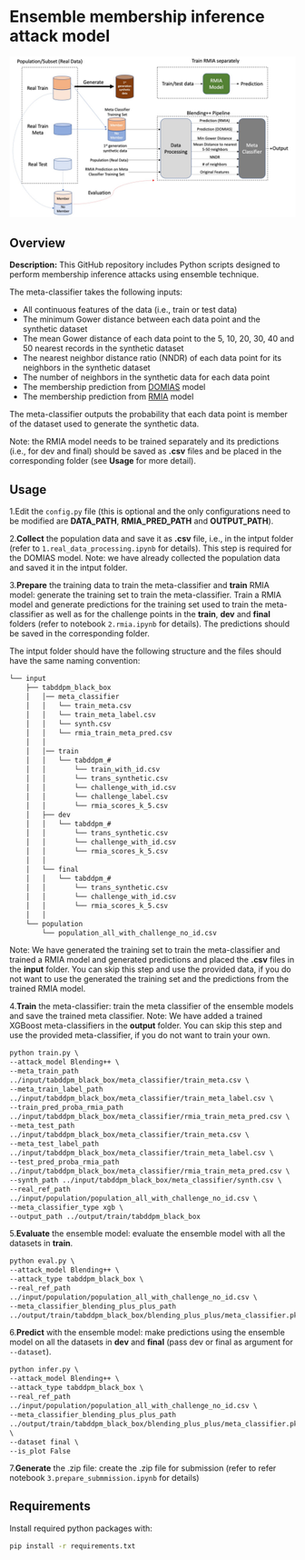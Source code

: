 # Ensemble membership inference attack model

![Training Pipeline.jpg](Training%20Pipeline.jpg)

## Overview

**Description:** This GitHub repository includes Python scripts designed to perform membership inference attacks 
using ensemble technique.

The meta-classifier takes the following inputs:
* All continuous features of the data (i.e., train or test data)
* The minimum Gower distance between each data point and the synthetic dataset
* The mean Gower distance of each data point to the 5, 10, 20, 30, 40 and 50 nearest records in the synthetic dataset
* The nearest neighbor distance ratio (NNDR) of each data point for its neighbors in the synthetic dataset
* The number of neighbors in the synthetic data for each data point 
* The membership prediction from [DOMIAS](https://arxiv.org/abs/2302.12580) model
* The membership prediction from [RMIA](https://arxiv.org/abs/2502.14921) model

The meta-classifier outputs the probability that each data point is member of the dataset used to generate 
the synthetic data.

Note: the RMIA model needs to be trained separately and its predictions (i.e., for dev and final) should be
saved as **.csv** files and be placed in the corresponding folder (see **Usage** for more detail).

## Usage

1.Edit the `config.py` file (this is optional and the only configurations need to be modified are 
**DATA_PATH**, **RMIA_PRED_PATH** and **OUTPUT_PATH**).

2.**Collect** the population data and save it as **.csv** file, i.e., in the intput folder 
(refer to `1.real_data_processing.ipynb` for details). This step is required for the DOMIAS model.
Note: we have already collected the population data and saved it in the intput folder.

3.**Prepare** the training data to train the meta-classifier and **train** RMIA model: 
generate the training set to train the meta-classifier. Train a RMIA model and generate predictions 
for the training set used to train the meta-classifier as well as for the challenge points in the
**train**, **dev** and **final** folders (refer to notebook `2.rmia.ipynb` for details). 
The predictions should be saved in the corresponding folder.

The intput folder should have the following structure and the files should have the
same naming convention:

```
└── input
    ├── tabddpm_black_box
    │   │── meta_classifier
    │   │   └── train_meta.csv
    │   │   └── train_meta_label.csv
    │   │   └── synth.csv
    │   │   └── rmia_train_meta_pred.csv
    │   │
    │   │── train
    │   │   └── tabddpm_#
    │   │       └── train_with_id.csv
    │   │       └── trans_synthetic.csv
    │   │       └── challenge_with_id.csv
    │   │       └── challenge_label.csv
    │   │       └── rmia_scores_k_5.csv
    │   ├── dev
    │   │   └── tabddpm_#
    │   │       └── trans_synthetic.csv
    │   │       └── challenge_with_id.csv
    │   │       └── rmia_scores_k_5.csv
    │   │
    │   └── final
    │   │   └── tabddpm_#
    │   │       └── trans_synthetic.csv
    │   │       └── challenge_with_id.csv
    │   │       └── rmia_scores_k_5.csv
    │   │
    └── population
        └── population_all_with_challenge_no_id.csv
```

Note: We have generated the training set to train the meta-classifier and trained a RMIA model and generated 
predictions and placed the **.csv** files in the **input** folder. You can skip this step and use the provided data, 
if you do not want to use the generated the training set and the predictions from the trained RMIA model.

4.**Train** the meta-classifier: train the meta classifier of the ensemble models and save the trained meta classifier.
Note: We have added a trained XGBoost meta-classifiers in the **output** folder. 
You can skip this step and use the provided meta-classifier, if you do not want to train your own.

```
python train.py \
--attack_model Blending++ \
--meta_train_path ../input/tabddpm_black_box/meta_classifier/train_meta.csv \
--meta_train_label_path ../input/tabddpm_black_box/meta_classifier/train_meta_label.csv \
--train_pred_proba_rmia_path ../input/tabddpm_black_box/meta_classifier/rmia_train_meta_pred.csv \
--meta_test_path ../input/tabddpm_black_box/meta_classifier/train_meta.csv \
--meta_test_label_path ../input/tabddpm_black_box/meta_classifier/train_meta_label.csv \
--test_pred_proba_rmia_path ../input/tabddpm_black_box/meta_classifier/rmia_train_meta_pred.csv \
--synth_path ../input/tabddpm_black_box/meta_classifier/synth.csv \
--real_ref_path ../input/population/population_all_with_challenge_no_id.csv \
--meta_classifier_type xgb \
--output_path ../output/train/tabddpm_black_box
```

5.**Evaluate** the ensemble model: evaluate the ensemble model with all the datasets in **train**.

```
python eval.py \
--attack_model Blending++ \
--attack_type tabddpm_black_box \
--real_ref_path ../input/population/population_all_with_challenge_no_id.csv \
--meta_classifier_blending_plus_plus_path ../output/train/tabddpm_black_box/blending_plus_plus/meta_classifier.pkl
```

6.**Predict** with the ensemble model: make predictions using the ensemble model on all the datasets 
in **dev** and **final** (pass dev or final as argument for `--dataset`).

```
python infer.py \
--attack_model Blending++ \
--attack_type tabddpm_black_box \
--real_ref_path ../input/population/population_all_with_challenge_no_id.csv \
--meta_classifier_blending_plus_plus_path ../output/train/tabddpm_black_box/blending_plus_plus/meta_classifier.pkl \
--dataset final \
--is_plot False
```

7.**Generate** the .zip file: create the .zip file for submission 
(refer to refer notebook `3.prepare_submmission.ipynb` for details)

## Requirements

Install required python packages with:

```bash
pip install -r requirements.txt
```
